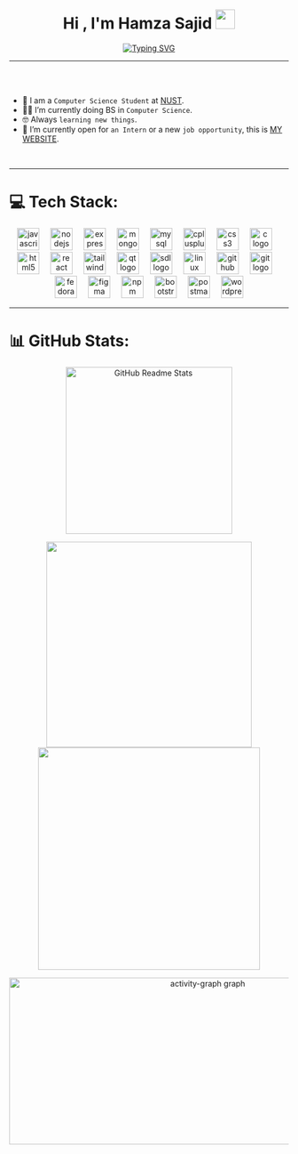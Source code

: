                             
 
<h1 align="center">Hi , I'm Hamza Sajid <img src="https://media.giphy.com/media/hvRJCLFzcasrR4ia7z/giphy.gif" width="35"></h1>

<p  align="center"> 
 <a align="" href="https://git.io/typing-svg"><img align="center" src="https://readme-typing-svg.demolab.com?font=Fira+Code&pause=1000&ize=25&center=true&vCenter=true&width=550&height=100&lines=Full+Stack+Web+Developer++;2D+Game+Developer" alt="Typing SVG" /></a>
</p>

----


 
<br><br>

- :school: I am a `Computer Science Student` at [NUST](https://nust.edu.pk/).
- :student: I’m currently doing BS in `Computer Science`.
- :nerd_face: Always `learning new things`.
- :thinking: I’m currently open for `an Intern` or a new `job opportunity`, this is [MY WEBSITE](https://personal-portfolio-phi-mocha.vercel.app/).
<br>

---

# 💻 Tech Stack:
<div align="center">
  <img src="https://cdn.jsdelivr.net/gh/devicons/devicon/icons/javascript/javascript-original.svg" height="40" alt="javascript logo"  />
  <img width="12" />
  <img src="https://cdn.jsdelivr.net/gh/devicons/devicon/icons/nodejs/nodejs-original.svg" height="40" alt="nodejs logo"  />
  <img width="12" />
  <img src="https://cdn.jsdelivr.net/gh/devicons/devicon/icons/express/express-original.svg" height="40" alt="express logo"  />
  <img width="12" />
  <img src="https://cdn.jsdelivr.net/gh/devicons/devicon/icons/mongodb/mongodb-original.svg" height="40" alt="mongodb logo"  />
  <img width="12" />
  <img src="https://cdn.jsdelivr.net/gh/devicons/devicon/icons/mysql/mysql-original.svg" height="40" alt="mysql logo"  />
  <img width="12" />
  <img src="https://cdn.jsdelivr.net/gh/devicons/devicon/icons/cplusplus/cplusplus-original.svg" height="40" alt="cplusplus logo"  />
  <img width="12" />
  <img src="https://cdn.jsdelivr.net/gh/devicons/devicon/icons/css3/css3-original.svg" height="40" alt="css3 logo"  />
  <img width="12" />
  <img src="https://cdn.jsdelivr.net/gh/devicons/devicon/icons/c/c-original.svg" height="40" alt="c logo"  />
  <img width="12" />
  <img src="https://cdn.jsdelivr.net/gh/devicons/devicon/icons/html5/html5-original.svg" height="40" alt="html5 logo"  />
  <img width="12" />
      <img src="https://cdn.simpleicons.org/react/61DAFB" height="40" alt="react logo"  />
  <img width="12" />
  <img src="https://cdn.simpleicons.org/tailwindcss/06B6D4" height="40" alt="tailwindcss logo"  />
  <img width="12" />
  <img src="https://cdn.jsdelivr.net/gh/devicons/devicon/icons/qt/qt-original.svg" height="40" alt="qt logo"  />
  <img width="12" />
  <img src="https://cdn.jsdelivr.net/gh/devicons/devicon/icons/sdl/sdl-original.svg" height="40" alt="sdl logo"  />
  <img width="12" />
  <img src="https://cdn.jsdelivr.net/gh/devicons/devicon/icons/linux/linux-original.svg" height="40" alt="linux logo"  />
  <img width="12" />
  <img src="https://cdn.jsdelivr.net/gh/devicons/devicon/icons/github/github-original.svg" height="40" alt="github logo"  />
  <img width="12" />
  <img src="https://cdn.jsdelivr.net/gh/devicons/devicon/icons/git/git-original.svg" height="40" alt="git logo"  />
  <img width="12" />
  <img src="https://cdn.jsdelivr.net/gh/devicons/devicon/icons/fedora/fedora-original.svg" height="40" alt="fedora logo"  />
  <img width="12" />
  <img src="https://cdn.jsdelivr.net/gh/devicons/devicon/icons/figma/figma-original.svg" height="40" alt="figma logo"  />
  <img width="12" />
  <img src="https://cdn.jsdelivr.net/gh/devicons/devicon/icons/npm/npm-original-wordmark.svg" height="40" alt="npm logo"  />
  <img width="12" />
  <img src="https://cdn.jsdelivr.net/gh/devicons/devicon/icons/bootstrap/bootstrap-original.svg" height="40" alt="bootstrap logo"  />
  <img width="12" />
  <img src="https://cdn.simpleicons.org/postman/FF6C37" height="40" alt="postman logo"  />
  <img width="12" />
  <img src="https://cdn.simpleicons.org/wordpress/21759B" height="40" alt="wordpress logo"  />
</div>

---

# 📊 GitHub Stats:
</p>
<p align="center">
  <img src="https://github-readme-stats.vercel.app/api/top-langs/?username=HAMZOO0&theme=onedark&hide_border=true&include_all_commits=false&count_private=false&layout=compact" alt="GitHub Readme Stats" width="300">
</p>

<p align="center">
  <img  width="370"  src="https://github-readme-stats.vercel.app/api?username=HAMZOO0&theme=onedark&hide_border=true&include_all_commits=false&count_private=false" >
  <img  width="400" src="https://github-readme-streak-stats.herokuapp.com/?user=HAMZOO0&theme=onedark&hide_border=true" >




<div align="center">
  <img src="https://github-readme-activity-graph.vercel.app/graph?username=HAMZOO0&radius=16&theme=one-dark&area=false&order=5&hide_border=true&hide_title=false" height="300" alt="activity-graph graph" width="700"  />
</div>

###



<!-- Proudly created with GPRM ( https://gprm.itsvg.in ) -->



